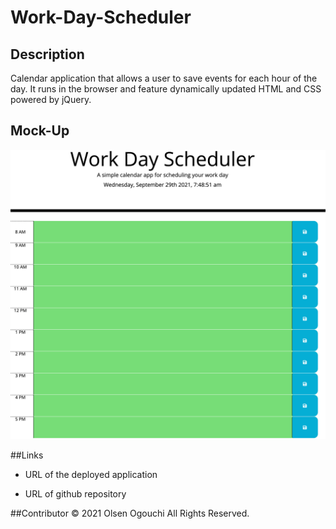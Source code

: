 # Work-Day-Scheduler

## Description

 Calendar application that allows a user to save events for each hour of the day. It runs in the browser and feature dynamically updated HTML and CSS powered by jQuery.


## Mock-Up

![](day-planner.png)


##Links

* URL of the deployed application

* URL of github repository


##Contributor
© 2021 Olsen Ogouchi All Rights Reserved.
